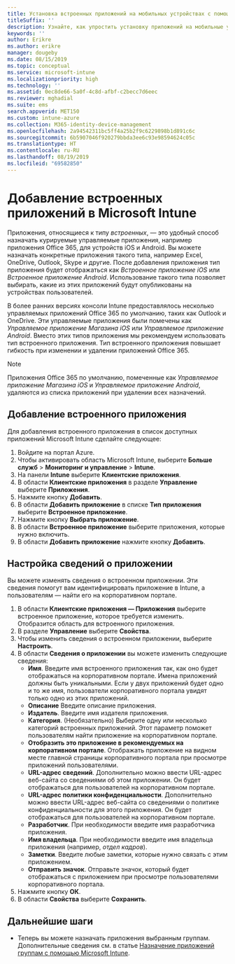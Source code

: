 ```yaml
---
title: Установка встроенных приложений на мобильных устройствах с помощью Microsoft Intune
titleSuffix: ''
description: Узнайте, как упростить установку приложений на мобильные устройства с помощью Intune.
keywords: ''
author: Erikre
ms.author: erikre
manager: dougeby
ms.date: 08/15/2019
ms.topic: conceptual
ms.service: microsoft-intune
ms.localizationpriority: high
ms.technology: ''
ms.assetid: 0ec8de66-5a0f-4c8d-afbf-c2becc7d6eec
ms.reviewer: mghadial
ms.suite: ems
search.appverid: MET150
ms.custom: intune-azure
ms.collection: M365-identity-device-management
ms.openlocfilehash: 2a94542311bc5ff4a25b2f9c6229898b1d891c6c
ms.sourcegitcommit: 6b5907046f920279bbda3ee6c93e98594624c05c
ms.translationtype: HT
ms.contentlocale: ru-RU
ms.lasthandoff: 08/19/2019
ms.locfileid: "69582850"
---
```

# <a name="add-built-in-apps-to-microsoft-intune"></a>Добавление встроенных приложений в Microsoft Intune

Приложения, относящиеся к типу *встроенных*, — это удобный способ назначать курируемые управляемые приложения, например приложения Office 365, для устройств iOS и Android. Вы можете назначать конкретные приложения такого типа, например Excel, OneDrive, Outlook, Skype и другие. После добавления приложения тип приложения будет отображаться как *Встроенное приложение iOS* или *Встроенное приложение Android*. Использование такого типа позволяет выбирать, какие из этих приложений будут опубликованы на устройствах пользователей.

В более ранних версиях консоли Intune предоставлялось несколько управляемых приложений Office 365 по умолчанию, таких как Outlook и OneDrive. Эти управляемые приложения были помечены как *Управляемое приложение Магазина iOS* или *Управляемое приложение Android*. Вместо этих типов приложения мы рекомендуем использовать тип встроенного приложения. Тип встроенного приложения повышает гибкость при изменении и удалении приложений Office 365.

>[!NOTE]
>Приложения Office 365 по умолчанию, помеченные как *Управляемое приложение Магазина iOS* и *Управляемое приложение Android*, удаляются из списка приложений при удалении всех назначений.

## <a name="add-a-built-in-app"></a>Добавление встроенного приложения

Для добавления встроенного приложения в список доступных приложений Microsoft Intune сделайте следующее:
1. Войдите на портал Azure.
2. Чтобы активировать область Microsoft Intune, выберите **Больше служб** > **Мониторинг и управление** > **Intune**.
3. На панели **Intune** выберите **Клиентские приложения**.
4. В области **Клиентские приложения** в разделе **Управление** выберите **Приложения**.
5. Нажмите кнопку **Добавить**.
6. В области **Добавить приложение** в списке **Тип приложения** выберите **Встроенное приложение**.
7. Нажмите кнопку **Выбрать приложение**.
8. В области **Встроенное приложение** выберите приложения, которые нужно включить.
9. В области **Добавить приложение** нажмите кнопку **Добавить**.


## <a name="configure-app-information"></a>Настройка сведений о приложении

Вы можете изменять сведения о встроенном приложении. Эти сведения помогут вам идентифицировать приложение в Intune, а пользователям — найти его на корпоративном портале.
1. В области **Клиентские приложения — Приложения** выберите встроенное приложение, которое требуется изменить.  
    Отобразится область для встроенного приложения.
2. В разделе **Управление** выберите **Свойства**.
3. Чтобы изменить сведения о встроенном приложении, выберите **Настроить**.
4. В области **Сведения о приложении** вы можете изменить следующие сведения:
    - **Имя**. Введите имя встроенного приложения так, как оно будет отображаться на корпоративном портале. Имена приложений должны быть уникальными. Если у двух приложений будет одно и то же имя, пользователи корпоративного портала увидят только одно из этих приложений.
    - **Описание** Введите описание приложения. 
    - **Издатель**. Введите имя издателя приложения.
    - **Категория**. (Необязательно) Выберите одну или несколько категорий встроенных приложений. Этот параметр поможет пользователям найти приложение на корпоративном портале.
    - **Отобразить это приложение в рекомендуемых на корпоративном портале**. Отображать приложение на видном месте главной страницы корпоративного портала при просмотре приложений пользователями.
    - **URL-адрес сведений**. Дополнительно можно ввести URL-адрес веб-сайта со сведениями об этом приложении. Он будет отображаться для пользователей на корпоративном портале.
    - **URL-адрес политики конфиденциальности**. Дополнительно можно ввести URL-адрес веб-сайта со сведениями о политике конфиденциальности для этого приложения. Он будет отображаться для пользователей на корпоративном портале.
    - **Разработчик**. При необходимости введите имя разработчика приложения.
    - **Имя владельца**. При необходимости введите имя владельца приложения (например, *отдел кадров*).
    - **Заметки**. Введите любые заметки, которые нужно связать с этим приложением.
    - **Отправить значок**. Отправьте значок, который будет отображаться с приложением при просмотре пользователями корпоративного портала.
4. Нажмите кнопку **ОК**.
5. В области **Свойства** выберите **Сохранить**.

## <a name="next-steps"></a>Дальнейшие шаги

- Теперь вы можете назначать приложения выбранным группам. Дополнительные сведения см. в статье [Назначение приложений группам с помощью Microsoft Intune](apps-deploy.md).
